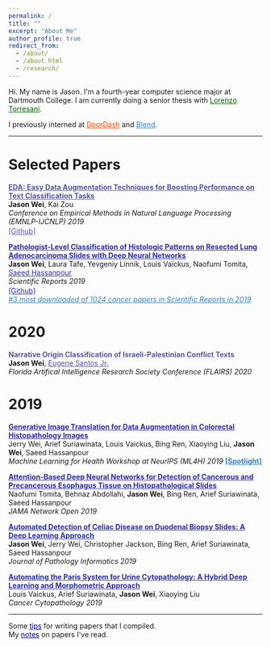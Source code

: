 ```yaml
---
permalink: /
title: ""
excerpt: "About Me"
author_profile: true
redirect_from: 
  - /about/
  - /about.html
  - /research/
---
```


Hi. My name is Jason. I'm a fourth-year computer science major at Dartmouth College. I am currently doing a senior thesis with <a href="https://www.cs.dartmouth.edu/~lorenzo/home.html" style="color:#006400" target="_blank">Lorenzo Torresani</a>.

I previously interned at <a href="https://www.doordash.com/" style="color:#FF4500" target="_blank">DoorDash</a> and <a href="https://blend.com/" style="color:#357EC7" target="_blank">Blend</a>.

------

# Selected Papers
<a href="https://www.aclweb.org/anthology/D19-1670.pdf" style="color:#5656a2" target="_blank"><b>EDA: Easy Data Augmentation Techniques for Boosting Performance on Text Classification Tasks</b></a>  
**Jason Wei**, Kai Zou  
*Conference on Empirical Methods in Natural Language Processing (EMNLP-IJCNLP) 2019* <br>
<a href="https://github.com/jasonwei20/eda_nlp" style="color:#5656a2" target="_blank">[Github]</a>
<img height="16" src="https://img.shields.io/github/stars/jasonwei20/eda_nlp.svg?logo=github&logoColor=white&colorA=navy&link=https://github.com/jasonwei20/eda_nlp&link=https://github.com/jasonwei20/eda_nlp">

<a href="https://www.nature.com/articles/s41598-019-40041-7" style="color:#2C2CA8" target="_blank"><b>Pathologist-Level Classification of Histologic Patterns on Resected Lung Adenocarcinoma Slides with Deep Neural Networks</b></a>  
**Jason Wei**, Laura Tafe, Yevgeniy Linnik, Louis Vaickus, Naofumi Tomita, <a href="https://www.hassanpourlab.com/" style="color:#2C2CA8" target="_blank">Saeed Hassanpour</a>    
*Scientific Reports 2019*  
<a href="https://github.com/BMIRDS/deepslide" style="color:#2C2CA8" target="_blank">[Github]</a> 
<img height="16" src="https://img.shields.io/github/stars/BMIRDS/deepslide.svg?logo=github&logoColor=white&colorA=navy&link=https://github.com/BMIRDS/deepslide&link=https://github.com/BMIRDS/deepslide">  
<a href="https://www.nature.com/collections/ghegcgfbdi" style="color:#357EC7" target="_blank"><i>#3 most downloaded of 1024 cancer papers in Scientific Reports in 2019</i></a> 

# 2020
<a style="color:#5656a2" target="_blank"><b>Narrative Origin Classification of Israeli-Palestinian Conflict Texts</b></a>  
**Jason Wei**, <a href="http://di2ag.thayer.dartmouth.edu/~eugene/" style="color:#5656a2" target="_blank">Eugene Santos Jr.</a>  
*Florida Artifical Intelligence Research Society Conference (FLAIRS) 2020*

# 2019
<a href="https://arxiv.org/abs/1910.05827" style="color:#2C2CA8" target="_blank"><b>Generative Image Translation for Data Augmentation in Colorectal Histopathology Images</b></a>  
Jerry Wei, Arief Suriawinata, Louis Vaickus, Bing Ren, Xiaoying Liu, **Jason Wei**, Saeed Hassanpour  
*Machine Learning for Health Workshop at NeurIPS (ML4H) 2019* <a href="https://slideslive.com/38923239/spotlight-paper-talks?t=1095" style="color:#357EC7" target="_blank"><b>[Spotlight]</b></a>

<a href="https://jamanetwork.com/journals/jamanetworkopen/fullarticle/2753982" style="color:#2C2CA8" target="_blank"><b>Attention-Based Deep Neural Networks for Detection of Cancerous and Precancerous Esophagus Tissue on Histopathological Slides</b></a>  
Naofumi Tomita, Behnaz Abdollahi, **Jason Wei**, Bing Ren, Arief Suriawinata, Saeed Hassanpour  
*JAMA Network Open 2019*

<a href="http://www.jpathinformatics.org/article.asp?issn=2153-3539;year=2019;volume=10;issue=1;spage=7;epage=7;aulast=Wei" style="color:#2C2CA8" target="_blank"><b>Automated Detection of Celiac Disease on Duodenal Biopsy Slides: A Deep Learning Approach</b></a>  
**Jason Wei**, Jerry Wei, Christopher Jackson, Bing Ren, Arief Suriawinata, Saeed Hassanpour  
*Journal of Pathology Informatics 2019*

<a href="https://onlinelibrary.wiley.com/doi/abs/10.1002/cncy.22099" style="color:#2C2CA8" target="_blank"><b>Automating the Paris System for Urine Cytopathology: A Hybrid Deep Learning and Morphometric Approach</b></a>  
Louis Vaickus, Arief Suriawinata, **Jason Wei**, Xiaoying Liu  
*Cancer Cytopathology 2019*  

------

Some <a href="https://jasonwei20.github.io/writing_tips/" style="color:navy">tips</a> for writing papers that I compiled.  
My <a href="https://jasonwei20.github.io/notes/" style="color:navy">notes</a> on papers I've read. 

<!-- Global site tag (gtag.js) - Google Analytics -->
<script async src="https://www.googletagmanager.com/gtag/js?id=UA-146397444-1"></script>
<script>
  window.dataLayer = window.dataLayer || [];
  function gtag(){dataLayer.push(arguments);}
  gtag('js', new Date());

  gtag('config', 'UA-146397444-1');
</script>


<!-- 
My timeline: 
<html>
<head>
<style>
html, body {
  height: 100%;
  font-family: 'Roboto', sans-serif;
  color: #444;
}
#header {
  width: 100%;
  height: 400px;
  font-weight: 300;
  color: white;
  margin-bottom: 40px;
}

#headerblob {
  position: absolute;
  left: 5%;
  top: 165px;
  width: 80%;
}
#headertext {
  font-size: 26px;
  font-weight: 400;
  margin-top: 50px;
  margin-left: 220px;
}
.imgme {
  border: 3px solid white;
  /* box-shadow: #AAA 0px 0px 4px 0px; */
  float: left;
}
#htname {
  font-size: 46px;
  font-weight: 400;
}
#htdesc {
  font-size: 18px;
  font-weight: 300;
  margin-top: -6px;
  font-style: italic;
}
#htem {
  font-size: 14px;
  font-weight: 300;
}
@media (max-width: 768px) {
  #headerblob {
    text-align: center;
    position: absolute;
    top: 100px;
    left: 0;
    width: 100%;

  }
  .imgme {
    float: none;
  }
  #headertext {
    margin: 20px 0;
  }
  #htname {
    font-size: 28px;
  }
  #htdesc {
    font-size: 16px;
  }
}
#topnav {
  position: absolute;
  top: 0;
  right: 0;
  padding: 5px 10px 5px 10px;
  margin: 10px;
  border: 1px solid #FFF;
}
#topnav a {
  color: white;
}
#topnav a:hover {
  text-decoration: none;
}
ul {
  list-style: none;
  margin: 0;
  padding: 0;
}
li {
  display: inline;
}
#topnav ul {
  font-size: 26px;
}
.svgico {
  display: inline-block;
}
#timeline {
  font-size: 20px;
  font-weight: 300;
}
@media (min-width: 768px) {
  .timelineitem:nth-child(odd) {
    margin-left: 50%;
    border-left: 5px solid #333;
    text-align: left;
  }
  .timelineitem:nth-child(even) {
    margin-right: 50%;
    margin-left: 5px;
    border-right: 5px solid #333;
    text-align: right;
  }
  .timelineitem {
    width: 50%;
    position: relative;
    padding: 0px 10px 0px 10px;
  }
  .timelineitem:nth-child(odd):before {
   left: -8px;
  }
  .timelineitem:nth-child(even):before {
    right: -8px;
  }
}

.timelineitem:before {
  width: 11px;
  height: 11px;
  background: #333;
  content: "";
  display: block;
  position: absolute;
  top: 0;
  border-radius: 5px;
}

@media (max-width: 767px) {
  .timelineitem {
    border-left: 5px solid #333;
    text-align: left;
    margin-left: 10px;
    padding: 5px;
    position: relative;
  }
  .timelineitem:before {
    left: -8px;
  }
}

.tdate {
  font-size: 16.5px;
  font-weight: 400;
  margin-bottom: -5px;
  color: rgb(178,34,34);
}
.ttitle {
  font-size: 18px;
  font-weight: 400;
}
.tdesc {
  font-size: 15px;
  font-weight: 300;
}
@media (max-width: 768px) {
  .tdate {
    font-size: 16px;
  }
  .ttitle {
    font-size: 16px;
  }
  .tdesc {
  	font-style: italic;
    font-size: 16px;
  }
}
.thigh {
  color: rgb(75,0,130);
}
.quote {
  color: #777;
  text-align: center;
  font-style: italic;
  font-weight: 300;
  padding: 90px 0 50px;
}
.quote blockquote {
  font-size: 28px;
}
h2 {
  text-align: center;
  font-weight: 300;
  font-size: 50px;
  padding: 30px 0px 40px;
}
#sitefooter {
  height: 300px;
  margin-top: 200px;
  background-color: #F1F3F4;
}
hr.soft {
  border: 0;
  height: 1px;
  background-image: -webkit-linear-gradient(left, rgba(0,0,0,0), rgba(0,0,0,0.75), rgba(0,0,0,0)); 
  background-image:    -moz-linear-gradient(left, rgba(0,0,0,0), rgba(0,0,0,0.75), rgba(0,0,0,0)); 
  background-image:     -ms-linear-gradient(left, rgba(0,0,0,0), rgba(0,0,0,0.75), rgba(0,0,0,0)); 
  background-image:      -o-linear-gradient(left, rgba(0,0,0,0), rgba(0,0,0,0.75), rgba(0,0,0,0)); 
  padding: 0;
  margin: 0;
}
.pubt {
  font-size: 22px;
  font-weight:400;
  color: #000;
}
@media (max-width: 768px) {
  .pubt {
    text-align: center;
    margin-top: 10px;
    margin-bottom: 10px;
  }
  .pubd {
    text-align: justify;
  }
}
.pubd {  
  font-size: 18px;
  font-weight: 300;
}
.pubimg {
  text-align: center;
}
.pubimg img {
  max-width: 100%;
}
.puba {
  font-size: 18px;
  color: #900;
}
.pubv {
  color: #090;
  font-size: 16px;
}
.publ {
  padding-top: 10px;
}
.publ li {
  border: 1px solid #CCC;
  padding: 5px;
  margin: 5px 2px;
  display: inline-block;
}
.pubwrap {
  padding-bottom: 20px;
  margin-bottom: 50px;
  border-bottom: 1px solid #DDD;
}
.pub {
}
.pp {
  text-align: center;
  margin-bottom: 60px;
}
.pp img {
  border: 3px solid #FFF;
  box-shadow: #BBB 0px 0px 5px 0px;
}
.imgb {
  max-width:300px;
  max-height:300px;
  width:auto;
  height:auto;
  border-radius: 5px;
}
.imgsm {
  width: 200px;
  height: 200px;
  border-radius: 5px;
}
.ppt {
  font-size: 30px;
  font-weight: 300;
  color: #000;
  margin-top: 20px;
}
.ppd {
  font-size: 18px;
  text-align: justify;
  color: #444;
  font-weight: 300;
}
.pp blockquote {
  text-align: right;
}
#moreprojects {
  display: none;
}
#morepubs {
  display: none;
}
.showmore {
  border: 1px solid #CCC;
  padding: 10px;
  font-size: 24px;
  width: 200px;
  text-align: center;
  color: #999;
  margin: 0px auto;
  cursor: pointer;
  margin-bottom: 50px;
}
.showmore:hover {
  color: #333;
}

.miscitem {
  margin: 10px 0px 60px;
}
.miscimg img {
  height: 50px;
  float: left;
  margin-right: 10px;
  margin-top: -10px;
}
.colorrect {
  width: 50px;
  height: 50px;
  float: left;
  margin-right: 10px;
  margin-top: -10px;
  background-color: #444;
}
.miscd {
  font-size: 18px;
  font-weight: 300;
}

.umisc {
  font-size: 16px;
  font-weight: 300;
  color: #555;
}
.ctr {
  text-align: center;
  margin-bottom: 40px;
}
.hht {
  font-size: 20px;
  margin-bottom: 20px;
  font-weight: 300;
}
.ts {
  font-size: 14px;
  margin-bottom: 5px;
  font-weight: 300;
}
</style>
</head>
<body>

<div id="timeline">


    <div class="timelineitem">
      <div class="tdate">Winter 2019</div>
      <div class="ttitle">Machine Learning Intern, Protago Labs</div>
      <div class="tdesc"><span class="thigh">NLP research.</span></div>
    </div>


    <div class="timelineitem">
      <div class="tdate">Fall 2018</div>
      <div class="ttitle">Technical University of Denmark</div>
      <div class="tdesc"><span class="thigh">Exchange term.</span></div>
    </div>


    <div class="timelineitem">
      <div class="tdate">Spring 2018</div>
      <div class="ttitle">Data Science Intern, Oracle</div>
      <div class="tdesc"><span class="thigh">Deep learning for internet intelligence.</span></div>
    </div>


    <div class="timelineitem">
      <div class="tdate">2016</div>
      <div class="ttitle">Dartmouth College</div>
      <div class="tdesc"><span class="thigh">Computer science major.</span></div>
    </div>



</div>
</body>
</html> -->
